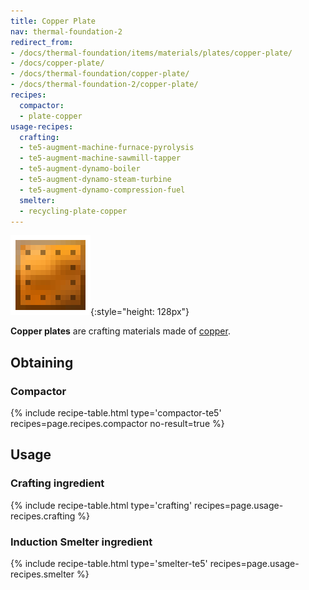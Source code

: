 ```yaml
---
title: Copper Plate
nav: thermal-foundation-2
redirect_from:
- /docs/thermal-foundation/items/materials/plates/copper-plate/
- /docs/copper-plate/
- /docs/thermal-foundation/copper-plate/
- /docs/thermal-foundation-2/copper-plate/
recipes:
  compactor:
  - plate-copper
usage-recipes:
  crafting:
  - te5-augment-machine-furnace-pyrolysis
  - te5-augment-machine-sawmill-tapper
  - te5-augment-dynamo-boiler
  - te5-augment-dynamo-steam-turbine
  - te5-augment-dynamo-compression-fuel
  smelter:
  - recycling-plate-copper
---
```


![Copper plate](/assets/images/thermal-foundation-2/plate-copper.png){:style="height: 128px"}


**Copper plates** are crafting materials made of [copper](/docs/1.12/thermal-foundation-2/copper-ingot/).


Obtaining
---------

### Compactor
{% include recipe-table.html type='compactor-te5' recipes=page.recipes.compactor no-result=true %}


Usage
-----

### Crafting ingredient
{% include recipe-table.html type='crafting' recipes=page.usage-recipes.crafting %}

### Induction Smelter ingredient
{% include recipe-table.html type='smelter-te5' recipes=page.usage-recipes.smelter %}
